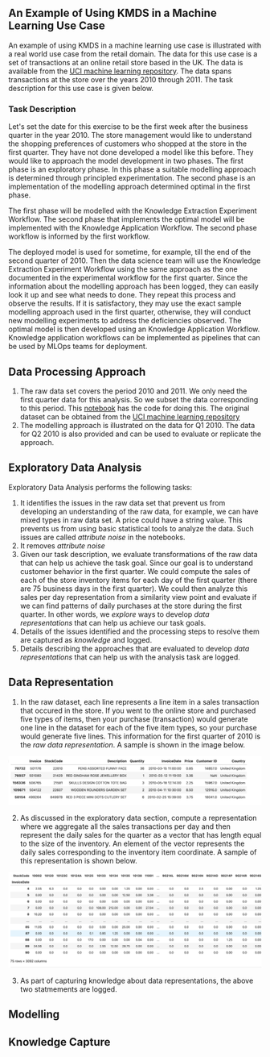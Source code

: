 ## An Example of Using KMDS in a Machine Learning Use Case

An example of using KMDS in a machine learning use case is illustrated with a real world use case from the retail domain. The data for this use case is a set of transactions at an online retail store based in the UK. The data is available from the [UCI machine learning repository](https://archive.ics.uci.edu/dataset/502/online+retail+ii). The data spans transactions at the store over the years 2010 through 2011. The task description for this use case is given below.

### Task Description

Let's set the date for this exercise to be the first week after the business quarter in the year 2010. The store management would like to understand the shopping preferences of customers who shopped at the store in the first quarter. They have not done developed a model like this before. They would like to approach the model development in two phases. The first phase is an exploratory phase. In this phase a suitable modelling approach is determined through principled experimentation. The second phase is an implementation of the modelling approach determined optimal in the first phase.

The first phase will be modelled with the Knowledge Extraction Experiment Workflow. The second phase that implements the optimal model will be implemented with the Knowledge Application Workflow. The second phase workflow is informed by the first workflow.

The deployed model is used for sometime, for example, till the end of the second quarter of 2010. Then the data science team will use the Knowledge Extraction Experiment Workflow using the same approach as the one documented in the experimental workflow for the first quarter. Since the information about the modelling approach has been logged, they can easily look it up and see what needs to done. They repeat this process and observe the results. If it is satisfactory, they may use the exact sample modelling approach used in the first quarter, otherwise, they will conduct new modelling experiments to address the deficiencies observed. The optimal model is then developed using an Knowledge Application Workflow. Knowledge application workflows can be implemented as pipelines that can be used by MLOps teams for deployment.


## Data Processing Approach

1. The raw data set covers the period 2010 and 2011. We only need the first quarter data for this analysis. So we subset the data corresponding to this period. This [notebook](/examples_of_use/machine_learning/retail_scope_raw_dataset_to_2010_Q1_Q2.ipynb) has the code for doing this. The original dataset can be obtained from the [UCI machine learning repository](https://archive.ics.uci.edu/dataset/502/online+retail+ii)
2. The modelling approach is illustrated on the data for Q1 2010. The data for Q2 2010 is also provided and can be used to evaluate or replicate the approach.

## Exploratory Data Analysis

Exploratory Data Analysis performs the following tasks:

1. It identifies the issues in the raw data set that prevent us from developing an understanding of the raw data, for example, we can have mixed types in raw data set. A price could have a string value. This prevents us from using basic statistical tools to analyze the data. Such issues are called _attribute noise_ in the notebooks.
3. It removes _attribute noise_
4. Given our task description, we evaluate transformations of the raw data that can help us achieve the task goal. Since our goal is to understand customer behavior in the first quarter. We could compute the sales of each of the store inventory items for each day of the first quarter (there are 75 business days in the first quarter). We could then analyze this sales per day representation from a similarity view point and evaluate if we can find patterns of daily purchases at the store during the first quarter.  In other words, we _explore_ ways to develop _data representations_ that can help us achieve our task goals.
5. Details of the issues identified and the processing steps to resolve them are captured as _knowledge_ and logged.
6. Details describing the approaches that are evaluated to develop _data representations_ that can help us with the analysis task are logged.

## Data Representation

1. In the raw dataset, each line represents a line item in a sales transaction that occured in the store. If you went to the online store and purchased five types of items, then your purchase (transaction) would generate one line in the dataset for each of the five item types, so your purchase would generate five lines. This information for the first quarter of 2010 is the _raw data representation_. A sample is shown in the image below.

![](../../images/raw_data_rep.png)

2. As discussed in the exploratory data section, compute a representation where we aggregate all the sales transactions per day and then represent the daily sales for the quarter as a vector that has length equal to the size of the inventory. An element of the vector represents the daily sales corresponding to the inventory item coordinate. A sample of this representation is shown below.

![](../../images/q1_sales_summary.png)

3. As part of capturing knowledge about data representations, the above two statmements are logged.

## Modelling

## Knowledge Capture
